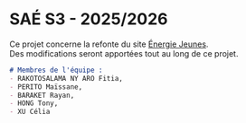 # SAÉ S3 - 2025/2026
Ce projet concerne la refonte du site [Énergie Jeunes](https://energiejeunes.fr/).  
Des modifications seront apportées tout au long de ce projet.


```markdown
# Membres de l'équipe : 
- RAKOTOSALAMA NY ARO Fitia,
- PERITO Maïssane,
- BARAKET Rayan,
- HONG Tony,
- XU Célia
```
